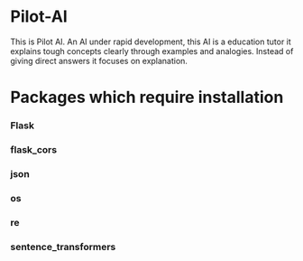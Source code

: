 # Pilot-AI
This is Pilot AI. An AI under rapid development, this AI is a education tutor it explains tough concepts clearly through examples and analogies. Instead of giving direct answers it focuses on explanation.



# Packages which require installation


### Flask
### flask_cors
### json
### os
### re
### sentence_transformers
